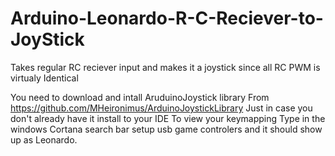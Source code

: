 # Arduino-Leonardo-R-C-Reciever-to-JoyStick
Takes regular RC reciever input and makes it a joystick since all RC PWM is virtualy Identical

You need to download and intall AruduinoJoystick library From 
https://github.com/MHeironimus/ArduinoJoystickLibrary Just in case you don't already have it install to your IDE
To view your keymapping Type in the windows Cortana search bar setup usb game controlers and it should show up as Leonardo.


